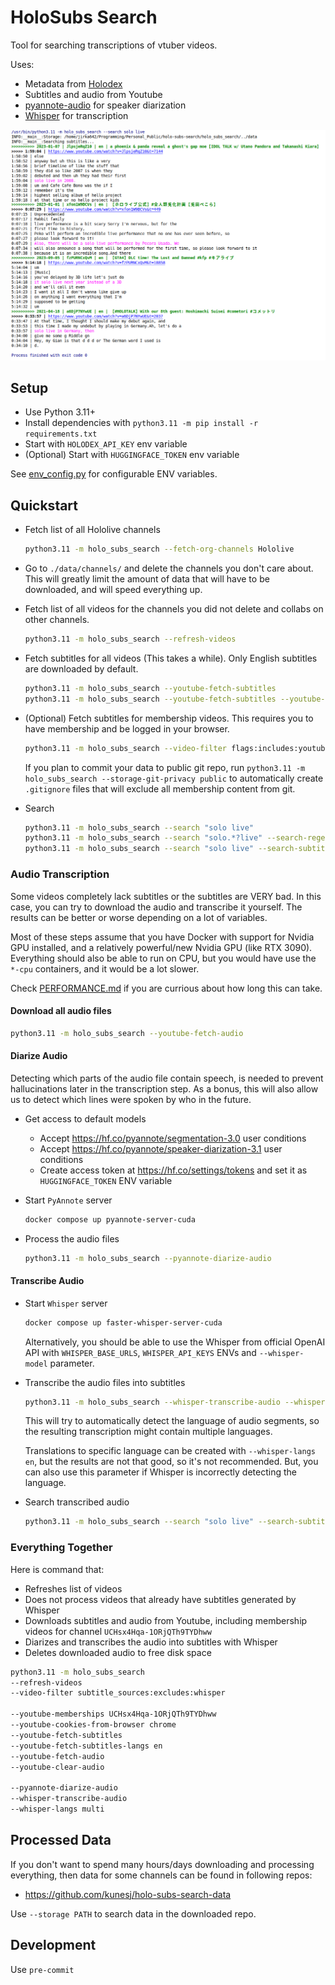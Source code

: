 # HoloSubs Search

Tool for searching transcriptions of vtuber videos.

Uses:
- Metadata from [Holodex](https://holodex.net)
- Subtitles and audio from Youtube
- [pyannote-audio](https://github.com/pyannote/pyannote-audio) for speaker diarization
- [Whisper](https://github.com/fedirz/faster-whisper-server) for transcription

![example.png](./example.png)


## Setup

- Use Python 3.11+
- Install dependencies with `python3.11 -m pip install -r requirements.txt`
- Start with `HOLODEX_API_KEY` env variable
- (Optional) Start with `HUGGINGFACE_TOKEN` env variable

See [env_config.py](./holo_subs_search/env_config.py) for configurable ENV variables. 


## Quickstart

- Fetch list of all Hololive channels

    ```bash
    python3.11 -m holo_subs_search --fetch-org-channels Hololive
    ```


- Go to `./data/channels/` and delete the channels you don't care about. This will greatly limit the amount of data that will have to be downloaded, and will speed everything up.


- Fetch list of all videos for the channels you did not delete and collabs on other channels.

    ```bash
    python3.11 -m holo_subs_search --refresh-videos
    ```


- Fetch subtitles for all videos (This takes a while). Only English subtitles are downloaded by default.

    ```bash
    python3.11 -m holo_subs_search --youtube-fetch-subtitles
    python3.11 -m holo_subs_search --youtube-fetch-subtitles --youtube-fetch-subtitles-langs en jp id
    ```


- (Optional) Fetch subtitles for membership videos. This requires you to have membership and be logged in your browser.

    ```bash
    python3.11 -m holo_subs_search --video-filter flags:includes:youtube-membership --youtube-fetch-subtitles --youtube-memberships UCHsx4Hqa-1ORjQTh9TYDhww --youtube-cookies-from-browser chrome
    ```

  If you plan to commit your data to public git repo, run `python3.11 -m holo_subs_search --storage-git-privacy public` to automatically create `.gitignore` files that will exclude all membership content from git.


- Search

    ```bash
    python3.11 -m holo_subs_search --search "solo live"
    python3.11 -m holo_subs_search --search "solo.*?live" --search-regex
    python3.11 -m holo_subs_search --search "solo live" --search-subtitle-filter source:eq:youtube langs:includes:en
    ```


### Audio Transcription

Some videos completely lack subtitles or the subtitles are VERY bad. In this case, you can try to download the audio and transcribe it yourself. The results can be better or worse depending on a lot of variables.

Most of these steps assume that you have Docker with support for Nvidia GPU installed, and a relatively powerful/new Nvidia GPU (like RTX 3090). 
Everything should also be able to run on CPU, but you would have use the `*-cpu` containers, and it would be a lot slower.

Check [PERFORMANCE.md](./PERFORMANCE.md) if you are currious about how long this can take.

#### Download all audio files

```bash
python3.11 -m holo_subs_search --youtube-fetch-audio
```

#### Diarize Audio

Detecting which parts of the audio file contain speech, is needed to prevent hallucinations later in the transcription step. As a bonus, this will also allow us to detect which lines were spoken by who in the future.

- Get access to default models
    - Accept https://hf.co/pyannote/segmentation-3.0 user conditions
    - Accept https://hf.co/pyannote/speaker-diarization-3.1 user conditions
    - Create access token at https://hf.co/settings/tokens and set it as `HUGGINGFACE_TOKEN` ENV variable


- Start `PyAnnote` server
    ```bash
    docker compose up pyannote-server-cuda
    ```


- Process the audio files
    ```bash
    python3.11 -m holo_subs_search --pyannote-diarize-audio
    ```


#### Transcribe Audio

- Start `Whisper` server
    ```bash
    docker compose up faster-whisper-server-cuda
    ```
    
    Alternatively, you should be able to use the Whisper from official OpenAI API with `WHISPER_BASE_URLS`, `WHISPER_API_KEYS` ENVs and `--whisper-model` parameter.


- Transcribe the audio files into subtitles
    ```bash
    python3.11 -m holo_subs_search --whisper-transcribe-audio --whisper-langs multi
    ```
  
    This will try to automatically detect the language of audio segments, so the resulting transcription might contain multiple languages.  
    
    Translations to specific language can be created with `--whisper-langs en`, but the results are not that good, so it's not recommended. But, you can also use this parameter if Whisper is incorrectly detecting the language.


- Search transcribed audio
    ```bash
    python3.11 -m holo_subs_search --search "solo live" --search-subtitle-filter source:eq:whisper
    ```


### Everything Together

Here is command that:
- Refreshes list of videos
- Does not process videos that already have subtitles generated by Whisper
- Downloads subtitles and audio from Youtube, including membership videos for channel `UCHsx4Hqa-1ORjQTh9TYDhww`
- Diarizes and transcribes the audio into subtitles with Whisper
- Deletes downloaded audio to free disk space

```bash
python3.11 -m holo_subs_search 
--refresh-videos
--video-filter subtitle_sources:excludes:whisper

--youtube-memberships UCHsx4Hqa-1ORjQTh9TYDhww
--youtube-cookies-from-browser chrome
--youtube-fetch-subtitles
--youtube-fetch-subtitles-langs en
--youtube-fetch-audio
--youtube-clear-audio

--pyannote-diarize-audio
--whisper-transcribe-audio
--whisper-langs multi
```


## Processed Data

If you don't want to spend many hours/days downloading and processing everything, then data for some channels can be found in following repos:

- https://github.com/kunesj/holo-subs-search-data

Use `--storage PATH` to search data in the downloaded repo.


## Development

Use `pre-commit`
